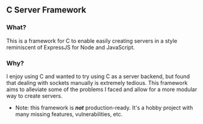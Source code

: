 ## C Server Framework

### What?

This is a framework for C to enable easily creating servers in a style reminiscent of ExpressJS for Node and JavaScript.

### Why?

I enjoy using C and wanted to try using C as a server backend, but found that dealing with sockets manually is extremely tedious.
This framework aims to alleviate some of the problems I faced and allow for a more modular way to create servers.

-   Note: this framework is <b><i>not</b></i> production-ready. It's a hobby project with many missing features, vulnerabilities, etc.
